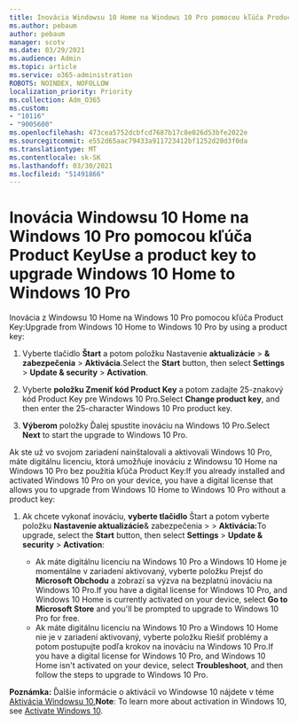 ```yaml
---
title: Inovácia Windowsu 10 Home na Windows 10 Pro pomocou kľúča Product Key
ms.author: pebaum
author: pebaum
manager: scotv
ms.date: 03/29/2021
ms.audience: Admin
ms.topic: article
ms.service: o365-administration
ROBOTS: NOINDEX, NOFOLLOW
localization_priority: Priority
ms.collection: Adm_O365
ms.custom:
- "10116"
- "9005600"
ms.openlocfilehash: 473cea5752dcbfcd7687b17c8e026d53bfe2022e
ms.sourcegitcommit: e552d65aac79433a911723412bf1252d20d3f0da
ms.translationtype: MT
ms.contentlocale: sk-SK
ms.lasthandoff: 03/30/2021
ms.locfileid: "51491866"
---
```

# <a name="use-a-product-key-to-upgrade-windows-10-home-to-windows-10-pro"></a><span data-ttu-id="73bed-102">Inovácia Windowsu 10 Home na Windows 10 Pro pomocou kľúča Product Key</span><span class="sxs-lookup"><span data-stu-id="73bed-102">Use a product key to upgrade Windows 10 Home to Windows 10 Pro</span></span>

<span data-ttu-id="73bed-103">Inovácia z Windowsu 10 Home na Windows 10 Pro pomocou kľúča Product Key:</span><span class="sxs-lookup"><span data-stu-id="73bed-103">Upgrade from Windows 10 Home to Windows 10 Pro by using a product key:</span></span>

1. <span data-ttu-id="73bed-104">Vyberte tlačidlo **Štart** a potom položku Nastavenie **aktualizácie**  >  **& zabezpečenia**  >  **Aktivácia**.</span><span class="sxs-lookup"><span data-stu-id="73bed-104">Select the **Start** button, then select **Settings** > **Update & security** > **Activation**.</span></span>

1. <span data-ttu-id="73bed-105">Vyberte **položku Zmeniť kód Product Key** a potom zadajte 25-znakový kód Product Key pre Windows 10 Pro.</span><span class="sxs-lookup"><span data-stu-id="73bed-105">Select **Change product key**, and then enter the 25-character Windows 10 Pro product key.</span></span>

1. <span data-ttu-id="73bed-106">**Výberom** položky Ďalej spustite inováciu na Windows 10 Pro.</span><span class="sxs-lookup"><span data-stu-id="73bed-106">Select **Next** to start the upgrade to Windows 10 Pro.</span></span>

<span data-ttu-id="73bed-107">Ak ste už vo svojom zariadení nainštalovali a aktivovali Windows 10 Pro, máte digitálnu licenciu, ktorá umožňuje inováciu z Windowsu 10 Home na Windows 10 Pro bez použitia kľúča Product Key:</span><span class="sxs-lookup"><span data-stu-id="73bed-107">If you already installed and activated Windows 10 Pro on your device, you have a digital license that allows you to upgrade from Windows 10 Home to Windows 10 Pro without a product key:</span></span>

1. <span data-ttu-id="73bed-108">Ak chcete vykonať inováciu, **vyberte tlačidlo** Štart a potom vyberte položku **Nastavenie aktualizácie**& zabezpečenia  >    >  **Aktivácia:**</span><span class="sxs-lookup"><span data-stu-id="73bed-108">To upgrade, select the **Start** button, then select **Settings** > **Update & security** > **Activation**:</span></span>

    - <span data-ttu-id="73bed-109">Ak máte digitálnu licenciu na Windows 10 Pro a Windows 10 Home je momentálne v zariadení aktivovaný, vyberte položku Prejsť do **Microsoft Obchodu** a zobrazí sa výzva na bezplatnú inováciu na Windows 10 Pro.</span><span class="sxs-lookup"><span data-stu-id="73bed-109">If you have a digital license for Windows 10 Pro, and Windows 10 Home is currently activated on your device, select **Go to Microsoft Store** and you'll be prompted to upgrade to Windows 10 Pro for free.</span></span>
    - <span data-ttu-id="73bed-110">Ak máte digitálnu licenciu na Windows 10 Pro a Windows 10 Home nie je v zariadení aktivovaný, vyberte položku Riešiť problémy a potom postupujte podľa krokov na inováciu na Windows 10 Pro.</span><span class="sxs-lookup"><span data-stu-id="73bed-110">If you have a digital license for Windows 10 Pro, and Windows 10 Home isn't activated on your device, select **Troubleshoot**, and then follow the steps to upgrade to Windows 10 Pro.</span></span>

<span data-ttu-id="73bed-111">**Poznámka:** Ďalšie informácie o aktivácii vo Windowse 10 nájdete v téme [Aktivácia Windowsu 10.](https://support.microsoft.com/windows/activate-windows-10-c39005d4-95ee-b91e-b399-2820fda32227)</span><span class="sxs-lookup"><span data-stu-id="73bed-111">**Note**: To learn more about activation in Windows 10, see [Activate Windows 10](https://support.microsoft.com/windows/activate-windows-10-c39005d4-95ee-b91e-b399-2820fda32227).</span></span>